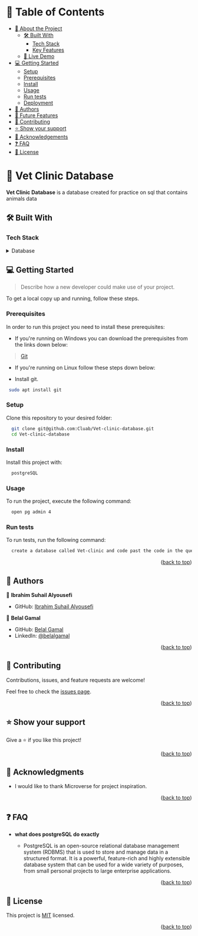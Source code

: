 <a name="readme-top"></a>

<!--
HOW TO USE:
This is an example of how you may give instructions on setting up your project locally.

Modify this file to match your project and remove sections that don't apply.

REQUIRED SECTIONS:
- Table of Contents
- About the Project
  - Built With
  - Live Demo
- Getting Started
- Authors
- Future Features
- Contributing
- Show your support
- Acknowledgements
- License

After you're finished please remove all the comments and instructions!
-->

<!-- TABLE OF CONTENTS -->

# 📗 Table of Contents

- [📖 About the Project](#about-project)
  - [🛠 Built With](#built-with)
    - [Tech Stack](#tech-stack)
    - [Key Features](#key-features)
  - [🚀 Live Demo](#live-demo)
- [💻 Getting Started](#getting-started)
  - [Setup](#setup)
  - [Prerequisites](#prerequisites)
  - [Install](#install)
  - [Usage](#usage)
  - [Run tests](#run-tests)
  - [Deployment](#triangular_flag_on_post-deployment)
- [👥 Authors](#authors)
- [🔭 Future Features](#future-features)
- [🤝 Contributing](#contributing)
- [⭐️ Show your support](#support)
- [🙏 Acknowledgements](#acknowledgements)
- [❓ FAQ](#faq)
- [📝 License](#license)

<!-- PROJECT DESCRIPTION -->

# 📖 Vet Clinic Database <a name="about-project"></a>

**Vet Clinic Database** is a database created for practice on sql that contains animals data

## 🛠 Built With <a name="built-with"></a>

### Tech Stack <a name="tech-stack"></a>

<details>
<summary>Database</summary>
  <ul>
    <li><a href="https://www.postgresql.org/">PostgreSQL</a></li>
  </ul>
</details>

## 💻 Getting Started <a name="getting-started"></a>

> Describe how a new developer could make use of your project.

To get a local copy up and running, follow these steps.

### Prerequisites

In order to run this project you need to install these prerequisites:

- If you're running on Windows you can download the prerequisites from the links down below:

> [Git](https://git-scm.com/)

- If you're running on Linux follow these steps down below:

- Install git.

```sh
 sudo apt install git
```

### Setup

Clone this repository to your desired folder:

```sh
  git clone git@github.com:Cluab/Vet-clinic-database.git
  cd Vet-clinic-database
```

### Install

Install this project with:

```sh
  postgreSQL
```

### Usage

To run the project, execute the following command:

```sh
  open pg admin 4
```

### Run tests

To run tests, run the following command:

```sh
  create a database called Vet-clinic and code past the code in the query tools section
```

<p align="right">(<a href="#readme-top">back to top</a>)</p>

<!-- AUTHORS -->

## 👥 Authors <a name="authors"></a>

👤 **Ibrahim Suhail Alyousefi**

- GitHub: [Ibrahim Suhail Alyousefi](https://github.com/Cluab)

👤 **Belal Gamal**

- GitHub: [Belal Gamal](https://github.com/belalgamal46)
- LinkedIn: [@belalgamal](https://www.linkedin.com/in/belalgamal/)

<p align="right">(<a href="#readme-top">back to top</a>)</p>

<!-- CONTRIBUTING -->

## 🤝 Contributing <a name="contributing"></a>

Contributions, issues, and feature requests are welcome!

Feel free to check the [issues page](https://github.com/Cluab/Vet-clinic-database/issues).

<p align="right">(<a href="#readme-top">back to top</a>)</p>

<!-- SUPPORT -->

## ⭐️ Show your support <a name="support"></a>

Give a ⭐️ if you like this project!

<p align="right">(<a href="#readme-top">back to top</a>)</p>

<!-- ACKNOWLEDGEMENTS -->

## 🙏 Acknowledgments <a name="acknowledgements"></a>

- I would like to thank Microverse for project inspiration.

<p align="right">(<a href="#readme-top">back to top</a>)</p>

<!-- FAQ (optional) -->

## ❓ FAQ <a name="faq"></a>

- **what does postgreSQL do exactly**

  - PostgreSQL is an open-source relational database management system (RDBMS) that is used to store and manage data in a structured format. It is a powerful, feature-rich and highly extensible database system that can be used for a wide variety of purposes, from small personal projects to large enterprise applications.

<p align="right">(<a href="#readme-top">back to top</a>)</p>

<!-- LICENSE -->

## 📝 License <a name="license"></a>

This project is [MIT](./LICENSE) licensed.

<p align="right">(<a href="#readme-top">back to top</a>)</p>
